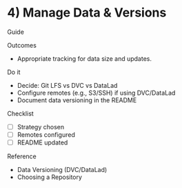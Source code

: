 # 4) Manage Data & Versions

<span class="chip chip--guide">Guide</span>

Outcomes
- Appropriate tracking for data size and updates.

Do it
- Decide: Git LFS vs DVC vs DataLad
- Configure remotes (e.g., S3/SSH) if using DVC/DataLad
- Document data versioning in the README

Checklist
- [ ] Strategy chosen
- [ ] Remotes configured
- [ ] README updated

Reference
- Data Versioning (DVC/DataLad)
- Choosing a Repository
